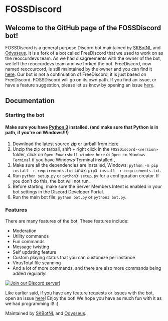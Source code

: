 # FOSSDiscord
## Welcome to the GitHub page of the FOSSDiscord bot!
FOSSDiscord is a general purpose Discord bot maintained by [SKBotNL](https://github.com/SKBotNL) and [Odysseus](https://github.com/Odysseus443). It is a fork of a bot called FreeDiscord that we used to work on as the reoccurdevs team. As we had disagreements with the owner of the bot, we left the reoccurdevs team and we forked the bot. FreeDiscord, now named reoccurcord, is still maintained by the owner and you can find it [here](https://github.com/reoccurcat/reoccurcord). Our bot is not a continuation of FreeDiscord, it is just based on FreeDiscord. FOSSDiscord will go on its own path. If you find an issue, or have a feature suggestion, please let us know by opening an issue [here](https://github.com/FOSS-Devs/FOSSDiscord/issues).

## Documentation

### Starting the bot
#### Make sure you have [Python 3](https://www.python.org/downloads/) installed. (and make sure that Python is in path, if you're on Windows!!!)
1. Download the latest source zip or tarball from [Here](https://github.com/FOSS-Devs/fossdiscord/releases/latest)
2. Unzip the zip or tarball, shift + right click in the `FOSSDiscord-<version>` folder, click on `Open Powershell window here` or `Open in Windows Terminal` if you have Windows Terminal installed., 
3. Make sure all the dependencies are installed, Windows: `python -m pip install -r requirements.txt` Linux: `pip3 install -r requirements.txt`.
4. Run `python setup.py` or `python3 setup.py` for a configuration creator. If you don't do this, the bot will not run.
5. Before starting, make sure the Server Members Intent is enabled in your bot settings in the Discord Developer Portal.
6. Run the main bot file: `python bot.py` or `python3 bot.py`.

### Features

There are many features of the bot. These features include:

- Moderation
- Utility commands
- Fun commands
- Message twisting
- Self updating feature
- Custom playing status that you can customize per instance
- VirusTotal file scanning
- And a lot of more commands, and there are also more commands being added regularly!

[![Join our Discord server!](https://invidget.switchblade.xyz/myzbqnVUFN)](http://discord.gg/myzbqnVUFN)

Like earlier said, if you have any feature requests or issues with the bot, open an issue [here](https://github.com/FOSS-Devs/freediscord/issues)!
Enjoy the bot! We hope you have as much fun with it as we had programming it! :)

Maintained by [SKBotNL](https://github.com/SKBotNL) and [Odysseus](https://github.com/Odysseus443).
